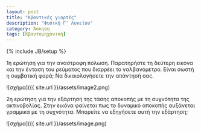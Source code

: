 ```yaml
---
layout: post
title: "Κβαντικές γιορτές"
description: "Φυσική Γ' Λυκείου"
category: Άσκηση
tags: [Κβαντομηχανική]
---
```

{% include JB/setup %}



1η ερώτηση για την ανάστροφη πόλωση. Παρατηρήστε τη δεύτερη εικόνα και την ένταση του ρεύματος
που διαρρέει το γαλβανόμετρο. Είναι σωστή η συμβατική φορά; Να δικαιολογήσετε την απάντησή σας.

![σχήμα]({{ site.url }}/assets/image2.png) 


2η ερώτηση για την εξάρτηση της τάσης αποκοπής με τη συχνότητα της ακτινοβολίας.
Στην εικόνα φαίνεται πως το δυναμικό αποκοπής αυξάνεται γραμμικά με τη συχνότητα.
Μπορείτε να εξηγήσετε αυτή την εξάρτηση;

![σχήμα]({{ site.url }}/assets/image.png) 
